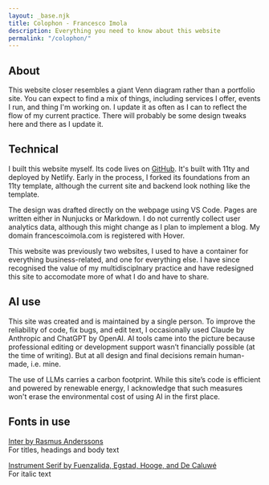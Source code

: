 ```yaml
---
layout: _base.njk
title: Colophon - Francesco Imola
description: Everything you need to know about this website
permalink: "/colophon/"
---
```


## About

This website closer resembles a giant Venn diagram rather than a portfolio site. You can expect to find a mix of things, including services I offer, events I run, and thing I'm working on. I update it as often as I can to reflect the flow of my current practice. There will probably be some design tweaks here and there as I update it.

## Technical

I built this website myself. Its code lives on [GitHub](https://github.com/francescoimola/nevernotready.git). It's built with 11ty and deployed by Netlify. Early in the process, I forked its foundations from an 11ty template, although the current site and backend look nothing like the template.

The design was drafted directly on the webpage using VS Code. Pages are written either in Nunjucks or Markdown. I do not currently collect user analytics data, although this might change as I plan to implement a blog. My domain francescoimola.com is registered with Hover.

This website was previously two websites, I used to have a container for everything business-related, and one for everything else. I have since recognised the value of my multidisciplnary practice and have redesigned this site to accomodate more of what I do and have to share.

## AI use

This site was created and is maintained by a single person. To improve the reliability of code, fix bugs, and edit text, I occasionally used Claude by Anthropic and ChatGPT by OpenAI. AI tools came into the picture because professional editing or development support wasn’t financially possible (at the time of writing). But at all design and final decisions remain human-made, i.e. mine.

The use of LLMs carries a carbon footprint. While this site’s code is efficient and powered by renewable energy, I acknowledge that such measures won't erase the environmental cost of using AI in the first place.

## Fonts in use
[Inter by Rasmus Anderssons](https://rsms.me/inter/) <br>For titles, headings and body text

[Instrument Serif by Fuenzalida, Egstad, Hooge, and De Caluwé](https://github.com/Instrument/instrument-serif) <br>For italic text

<p class="pad-bottom"></p>